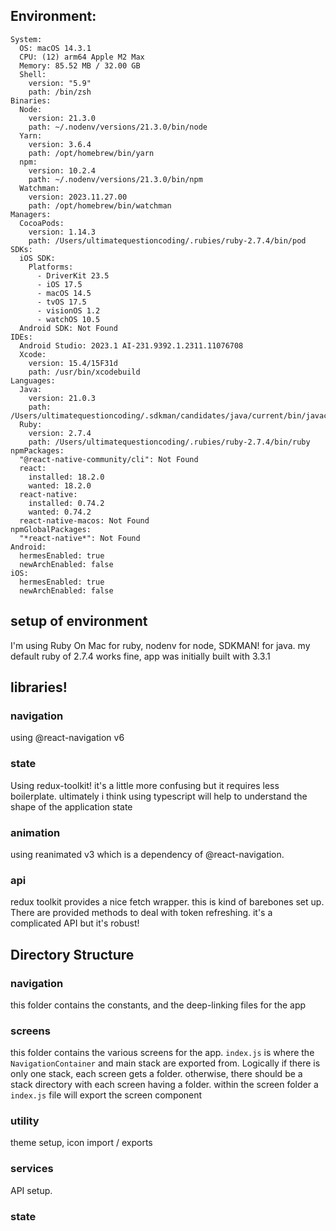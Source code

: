 ## Environment:

```
System:
  OS: macOS 14.3.1
  CPU: (12) arm64 Apple M2 Max
  Memory: 85.52 MB / 32.00 GB
  Shell:
    version: "5.9"
    path: /bin/zsh
Binaries:
  Node:
    version: 21.3.0
    path: ~/.nodenv/versions/21.3.0/bin/node
  Yarn:
    version: 3.6.4
    path: /opt/homebrew/bin/yarn
  npm:
    version: 10.2.4
    path: ~/.nodenv/versions/21.3.0/bin/npm
  Watchman:
    version: 2023.11.27.00
    path: /opt/homebrew/bin/watchman
Managers:
  CocoaPods:
    version: 1.14.3
    path: /Users/ultimatequestioncoding/.rubies/ruby-2.7.4/bin/pod
SDKs:
  iOS SDK:
    Platforms:
      - DriverKit 23.5
      - iOS 17.5
      - macOS 14.5
      - tvOS 17.5
      - visionOS 1.2
      - watchOS 10.5
  Android SDK: Not Found
IDEs:
  Android Studio: 2023.1 AI-231.9392.1.2311.11076708
  Xcode:
    version: 15.4/15F31d
    path: /usr/bin/xcodebuild
Languages:
  Java:
    version: 21.0.3
    path: /Users/ultimatequestioncoding/.sdkman/candidates/java/current/bin/javac
  Ruby:
    version: 2.7.4
    path: /Users/ultimatequestioncoding/.rubies/ruby-2.7.4/bin/ruby
npmPackages:
  "@react-native-community/cli": Not Found
  react:
    installed: 18.2.0
    wanted: 18.2.0
  react-native:
    installed: 0.74.2
    wanted: 0.74.2
  react-native-macos: Not Found
npmGlobalPackages:
  "*react-native*": Not Found
Android:
  hermesEnabled: true
  newArchEnabled: false
iOS:
  hermesEnabled: true
  newArchEnabled: false
  ```

## setup of environment
I'm using Ruby On Mac for ruby, nodenv for node, SDKMAN! for java. my default ruby of 2.7.4 works fine, app was initially built with 3.3.1

## libraries!

### navigation
using @react-navigation v6

### state
Using redux-toolkit! it's a little more confusing but it requires less boilerplate. ultimately i think using typescript will help to understand the shape of the application state

### animation
using reanimated v3 which is a dependency of @react-navigation.

### api
redux toolkit provides a nice fetch wrapper. this is kind of barebones set up.  There are provided methods to deal with token refreshing. it's a complicated API but it's robust!

## Directory Structure

### navigation
this folder contains the constants, and the deep-linking files for the app

### screens
this folder contains the various screens for the app. ```index.js``` is where the ```NavigationContainer``` and main stack are exported from. Logically if there is only one stack, each screen gets a folder. otherwise, there should be a stack directory with each screen having a folder. within the screen folder a ```index.js``` file will export the screen component

### utility
theme setup, icon import / exports

### services
API setup. 

### state